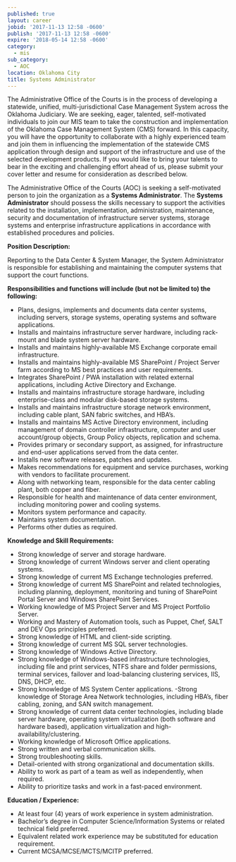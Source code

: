 ```yaml
---
published: true
layout: career
jobid: '2017-11-13 12:58 -0600'
publish: '2017-11-13 12:58 -0600'
expire: '2018-05-14 12:58 -0600'
category:
  - mis
sub_category:
  - AOC
location: Oklahoma City
title: Systems Administrator
---
```

The Administrative Office of the Courts is in the process of developing a statewide, unified, 
multi-jurisdictional Case Management System across the Oklahoma Judiciary.  We are seeking, eager, talented, self-motivated individuals to join our MIS team to take the construction and implementation of the Oklahoma Case Management System (CMS) forward.  In this capacity, you will have the opportunity to collaborate with a highly experienced team and join them in influencing the implementation of the statewide CMS application through design and support of the infrastructure and use of the selected development products.  If you would like to bring your talents to bear in the exciting and challenging effort ahead of us, please submit your cover letter and resume for consideration as described below.

The Administrative Office of the Courts (AOC) is seeking a self-motivated person to join the organization as a **Systems Administrator**.  The **Systems Administrator** should possess the skills necessary to support the activities related to the installation, implementation, administration, maintenance, security and documentation of infrastructure server systems, storage systems and enterprise infrastructure applications in accordance with established procedures and policies.

**Position Description:**

Reporting to the Data Center & System Manager, the System Administrator is responsible for establishing and maintaining the computer systems that support the court functions.  


**Responsibilities and functions will include (but not be limited to) the following:**

- Plans, designs, implements and documents data center systems, including servers, storage systems, operating systems and software applications.
- Installs and maintains infrastructure server hardware, including rack-mount and blade system server hardware.
- Installs and maintains highly-available MS Exchange corporate email infrastructure.
- Installs and maintains highly-available MS SharePoint / Project Server farm according to MS best practices and user requirements.
- Integrates SharePoint / PWA installation with related external applications, including Active Directory and Exchange.
- Installs and maintains infrastructure storage hardware, including enterprise-class and modular disk-based storage systems.
- Installs and maintains infrastructure storage network environment, including cable plant, SAN fabric switches, and HBA’s.
- Installs and maintains MS Active Directory environment, including management of domain controller infrastructure, computer and user account/group objects, Group Policy objects, replication and schema.
- Provides primary or secondary support, as assigned, for infrastructure and end-user applications served from the data center.
- Installs new software releases, patches and updates.
- Makes recommendations for equipment and service purchases, working with vendors to facilitate procurement.
- Along with networking team, responsible for the data center cabling plant, both copper and fiber.
- Responsible for health and maintenance of data center environment, including monitoring power and cooling systems.
- Monitors system performance and capacity.
- Maintains system documentation.
- Performs other duties as required.

**Knowledge and Skill Requirements:**

- Strong knowledge of server and storage hardware.
- Strong knowledge of current Windows server and client operating systems.
- Strong knowledge of current MS Exchange technologies preferred.
- Strong knowledge of current MS SharePoint and related technologies, including planning, deployment, monitoring and tuning of SharePoint Portal Server and Windows SharePoint Services.
- Working knowledge of MS Project Server and MS Project Portfolio Server.
- Working and Mastery of Automation tools, such as Puppet, Chef, SALT and DEV Ops principles preferred.
- Strong knowledge of HTML and client-side scripting.
- Strong knowledge of current MS SQL server technologies.
- Strong knowledge of Windows Active Directory.
- Strong knowledge of Windows-based infrastructure technologies, including file and print services, NTFS share and folder permissions, terminal services, failover and load-balancing clustering services, IIS, DNS, DHCP, etc.
- Strong knowledge of MS System Center applications.
-Strong knowledge of Storage Area Network technologies, including HBA’s, fiber cabling, zoning, and SAN switch management.
- Strong knowledge of current data center technologies, including blade server hardware, operating system virtualization (both software and hardware based), application virtualization and high-availability/clustering.
- Working knowledge of Microsoft Office applications.
- Strong written and verbal communication skills.
- Strong troubleshooting skills.
- Detail-oriented with strong organizational and documentation skills.
- Ability to work as part of a team as well as independently, when required.
- Ability to prioritize tasks and work in a fast-paced environment.


**Education / Experience:**  

- At least four (4) years of work experience in system administration.
- Bachelor’s degree in Computer Science/Information Systems or related technical field preferred.
- Equivalent related work experience may be substituted for education requirement.
- Current MCSA/MCSE/MCTS/MCITP preferred.




